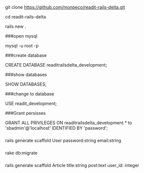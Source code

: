 git clone https://github.com/monpeco/readit-rails-delta.git

cd readit-rails-delta

rails new .

###open mysql

mysql -u root -p



###create database

CREATE DATABASE readitrailsdelta_development;



###show databases

SHOW DATABASES;



###change to database

USE readit_development;



###Grant persisses

GRANT ALL PRIVILEGES ON readitrailsdelta_development.*
to 'sbadmin'@'localhost'
IDENTIFIED BY 'password';


###
rails generate scaffold User password:string email:string 

###
rake db:migrate

###
rails generate scaffold Article title:string post:text user_id: integer

